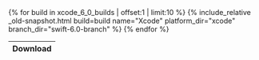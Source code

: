 <table id="osx-builds" class="downloads">
    <thead>
        <tr>
            <th class="download">Download</th>
        </tr>
    </thead>
    <tbody>
        {% for build in xcode_6_0_builds | offset:1 | limit:10 %}
            {% include_relative _old-snapshot.html build=build name="Xcode" platform_dir="xcode" branch_dir="swift-6.0-branch" %}
        {% endfor %}
    </tbody>
</table>